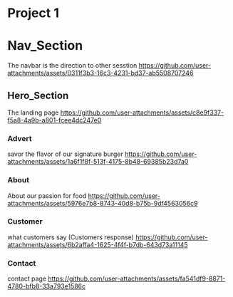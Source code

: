 # Project 1

# Nav_Section
The navbar is the direction to other sesstion
https://github.com/user-attachments/assets/0311f3b3-16c3-4231-bd37-ab5508707246


## Hero_Section
The landing page
https://github.com/user-attachments/assets/c8e9f337-f5a8-4a9b-a801-fcee4dc247e0

### Advert
savor the flavor of our signature burger
https://github.com/user-attachments/assets/1a6f1f8f-513f-4175-8b48-69385b23d7a0

### About
About our passion for food
https://github.com/user-attachments/assets/5976e7b8-8743-40d8-b75b-9df4563056c9

### Customer
what customers say (Customers response)
https://github.com/user-attachments/assets/6b2affa4-1625-4f4f-b7db-643d73a11145

### Contact
contact page
https://github.com/user-attachments/assets/fa541df9-8871-4780-bfb8-33a793e1586c